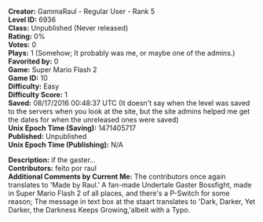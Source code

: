 **Creator:** GammaRaul - Regular User - Rank 5 <br>
**Level ID:** 6936 <br>
**Class:** Unpublished (Never released) <br>
**Rating:** 0% <br>
**Votes:** 0 <br>
**Plays:** 1 (Somehow; It probably was me, or maybe one of the admins.) <br>
**Favorited by:** 0 <br>
**Game:** Super Mario Flash 2 <br>
**Game ID:** 10 <br>
**Difficulty:** Easy <br>
**Difficulty Score:** 1 <br>
**Saved:** 08/17/2016 00:48:37 UTC (It doesn't say when the level was saved to the servers when you look at the site, but the site admins helped me get the dates for when the unreleased ones were saved) <br>
**Unix Epoch Time (Saving):** 1471405717 <br>
**Published:** Unpublished <br>
**Unix Epoch Time (Publishing):** N/A

**Description:** if the gaster... <br>
**Contributors:** feito por raul <br>
**Additional Comments by Current Me:** The contributors once again translates to 'Made by Raul.' A fan-made Undertale Gaster Bossfight, made in Super Mario Flash 2 of all places, and there's a P-Switch for some reason; The message in text box at the staart translates to 'Dark, Darker, Yet Darker, the Darkness Keeps Growing,'albeit with a Typo.
